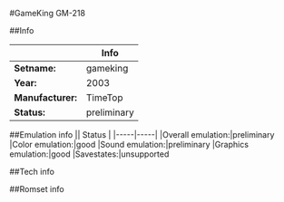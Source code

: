 #GameKing GM-218

##Info

||Info|
|-----|-----|
|**Setname:**|gameking
|**Year:**|2003
|**Manufacturer:**|TimeTop
|**Status:**|preliminary

##Emulation info
|| Status |
|-----|-----|
|Overall emulation:|preliminary
|Color emulation:|good
|Sound emulation:|preliminary
|Graphics emulation:|good
|Savestates:|unsupported

##Tech info

##Romset info

<!--- START OF EDITED COMMENT DO NOT TOUCH TEXT ABOVE-->
